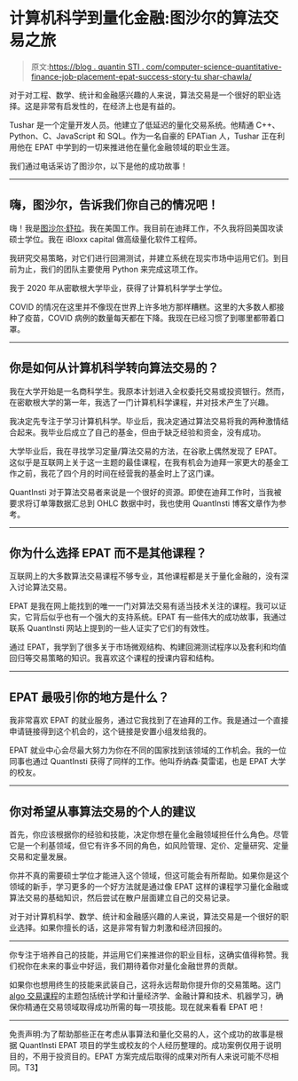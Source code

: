# 计算机科学到量化金融:图沙尔的算法交易之旅

> 原文:[https://blog . quantin STI . com/computer-science-quantitative-finance-job-placement-epat-success-story-tu shar-chawla/](https://blog.quantinsti.com/computer-science-quantitative-finance-job-placement-epat-success-story-tushar-chawla/)

对于对工程、数学、统计和金融感兴趣的人来说，算法交易是一个很好的职业选择。这是非常有启发性的，在经济上也是有益的。

Tushar 是一个定量开发人员。他建立了低延迟的量化交易系统。他精通 C++、Python、C、JavaScript 和 SQL。作为一名自豪的 EPATian 人，Tushar 正在利用他在 EPAT 中学到的一切来推进他在量化金融领域的职业生涯。

我们通过电话采访了图沙尔，以下是他的成功故事！

* * *

## 嗨，图沙尔，告诉我们你自己的情况吧！

嗨！我是[图沙尔·舒拉](https://www.linkedin.com/in/tusharchawla98/)。我在美国工作。我目前在迪拜工作，不久我将回美国攻读硕士学位。我在 iBloxx capital 做高级量化软件工程师。

我研究交易策略，对它们进行回溯测试，并建立系统在现实市场中运用它们。到目前为止，我们的团队主要使用 Python 来完成这项工作。

我于 2020 年从密歇根大学毕业，获得了计算机科学学士学位。

COVID 的情况在这里并不像现在世界上许多地方那样糟糕。这里的大多数人都接种了疫苗，COVID 病例的数量每天都在下降。我现在已经习惯了到哪里都带着口罩。

* * *

## 你是如何从计算机科学转向算法交易的？

我在大学开始是一名商科学生。我原本计划进入全权委托交易或投资银行。然而，在密歇根大学的第一年，我选了一门计算机科学课程，并对技术产生了兴趣。

我决定先专注于学习计算机科学。毕业后，我决定通过算法交易将我的两种激情结合起来。我毕业后成立了自己的基金，但由于缺乏经验和资金，没有成功。

大学毕业后，我在寻找学习定量/算法交易的方法，在谷歌上偶然发现了 EPAT。这似乎是互联网上关于这一主题的最佳课程，在我有机会为迪拜一家更大的基金工作之前，我花了四个月的时间在经营我的基金时上了这门课。

QuantInsti 对于算法交易者来说是一个很好的资源。即使在迪拜工作时，当我被要求将订单簿数据汇总到 OHLC 数据中时，我也使用 QuantInsti 博客文章作为参考。

* * *

## 你为什么选择 EPAT 而不是其他课程？

互联网上的大多数算法交易课程不够专业，其他课程都是关于量化金融的，没有深入讨论算法交易。

EPAT 是我在网上能找到的唯一一门对算法交易有适当技术关注的课程。我可以证实，它背后似乎也有一个强大的支持系统。EPAT 有一些伟大的成功故事，我通过联系 QuantInsti 网站上提到的一些人证实了它们的有效性。

通过 EPAT，我学到了很多关于市场微观结构、构建回溯测试程序以及套利和均值回归等交易策略的知识。我喜欢这个课程的授课内容和结构。

* * *

## EPAT 最吸引你的地方是什么？

我非常喜欢 EPAT 的就业服务，通过它我找到了在迪拜的工作。我是通过一个直接申请链接得到这个机会的，这个链接是安置小组发给我的。

EPAT 就业中心会尽最大努力为你在不同的国家找到该领域的工作机会。我的一位同事也通过 QuantInsti 获得了同样的工作。他叫乔纳森·莫雷诺，也是 EPAT 大学的校友。

* * *

## 你对希望从事算法交易的个人的建议

首先，你应该根据你的经验和技能，决定你想在量化金融领域担任什么角色。尽管它是一个利基领域，但它有许多不同的角色，如风险管理、定价、定量研究、定量交易和定量发展。

你并不真的需要硕士学位才能进入这个领域，但这可能会有所帮助。如果你是这个领域的新手，学习更多的一个好方法就是通过像 EPAT 这样的课程学习量化金融或算法交易的基础知识，然后尝试在散户层面建立自己的交易记录。

对于对计算机科学、数学、统计和金融感兴趣的人来说，算法交易是一个很好的职业选择。如果你擅长的话，这是非常有智力刺激和经济回报的。

* * *

你专注于培养自己的技能，并运用它们来推进你的职业目标，这确实值得称赞。我们祝你在未来的事业中好运，我们期待着你对量化金融世界的贡献。

如果你也想用终生的技能来武装自己，这将永远帮助你提升你的交易策略。这门 [algo 交易课程](https://www.quantinsti.com/epat)的主题包括统计学和计量经济学、金融计算和技术、机器学习，确保你精通在交易领域取得成功所需的每一项技能。现在就来看看 EPAT 吧！

* * *

免责声明:为了帮助那些正在考虑从事算法和量化交易的人，这个成功的故事是根据 QuantInsti EPAT 项目的学生或校友的个人经历整理的。成功案例仅用于说明目的，不用于投资目的。EPAT 方案完成后取得的成果对所有人来说可能不尽相同。T3】